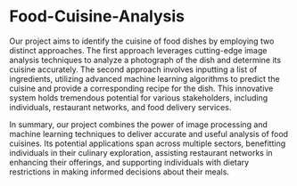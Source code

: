# Food-Cuisine-Analysis

Our project aims to identify the cuisine of food dishes by employing two distinct approaches. The first approach leverages cutting-edge image analysis techniques to analyze a photograph of the dish and determine its cuisine accurately. The second approach involves inputting a list of ingredients, utilizing advanced machine learning algorithms to predict the cuisine and provide a corresponding recipe for the dish. This innovative system holds tremendous potential for various stakeholders, including individuals, restaurant networks, and food delivery services.

In summary, our project combines the power of image processing and machine learning techniques to deliver accurate and useful analysis of food cuisines. Its potential applications span across multiple sectors, benefitting individuals in their culinary exploration, assisting restaurant networks in enhancing their offerings, and supporting individuals with dietary restrictions in making informed decisions about their meals.
